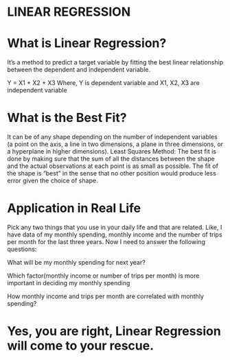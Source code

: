 # LINEAR REGRESSION

# What is Linear Regression?
It’s a method to predict a target variable by fitting the best linear relationship between the dependent and independent variable.

Y = X1 + X2 + X3
Where, Y is dependent variable and X1, X2, X3 are independent variable

# What is the Best Fit?

It can be of any shape depending on the number of independent variables (a point on the axis, a line in two dimensions, a plane in three dimensions, or a hyperplane in higher dimensions).
Least Squares Method: The best fit is done by making sure that the sum of all the distances between the shape and the actual observations at each point is as small as possible. The fit of the shape is “best” in the sense that no other position would produce less error given the choice of shape.

# Application in Real Life

Pick any two things that you use in your daily life and that are related.
Like, I have data of my monthly spending, monthly income and the number of trips per month for the last three years. Now I need to answer the following questions:

What will be my monthly spending for next year?

Which factor(monthly income or number of trips per month) is more important in deciding my monthly spending

How monthly income and trips per month are correlated with monthly spending?

# Yes, you are right, Linear Regression will come to your rescue.
